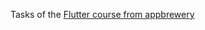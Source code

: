 Tasks of the [Flutter course from appbrewery](https://www.appbrewery.co/p/flutter-development-bootcamp-with-dart)
